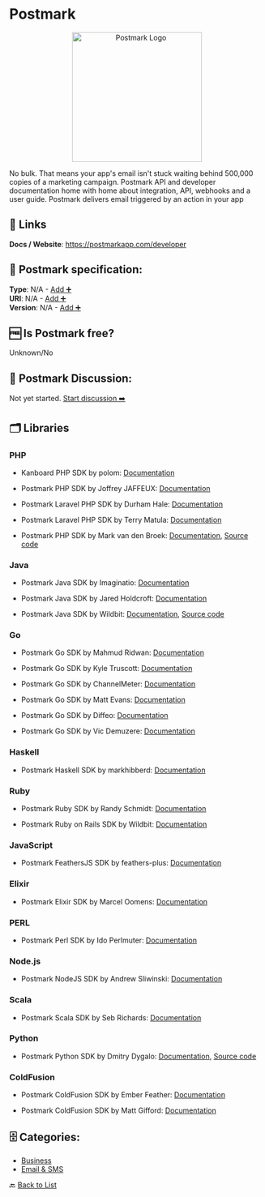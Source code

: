 # Postmark
<p align="center">
    <img width="256" src="https://raw.githubusercontent.com/apis-list/apis-list/main/apis/postmark/logo_256x256.png" alt="Postmark Logo"/>
</p>
No bulk. That means your app&#x27;s email isn&#x27;t stuck waiting behind 500,000 copies of a marketing campaign. Postmark API and developer documentation home with home about integration, API, webhooks and a user guide. Postmark delivers email triggered by an action in your app

##  🔗 Links
**Docs / Website**: https://postmarkapp.com/developer

## 🧬 Postmark specification:
**Type**: N/A - [Add ➕](https://github.com/apis-list/apis-list/edit/main/apis-list.yaml)  
**URI**: N/A - [Add ➕](https://github.com/apis-list/apis-list/edit/main/apis-list.yaml)  
**Version**: N/A - [Add ➕](https://github.com/apis-list/apis-list/edit/main/apis-list.yaml)

## 🆓 Is Postmark free?
 Unknown/No 

## 💬 Postmark Discussion:
Not yet started. [Start discussion ➡️](https://github.com/apis-list/apis-list/discussions/new)

## 🗂️ Libraries
### PHP
- Kanboard PHP SDK by polom: [Documentation](https://github.com/polom/kanboard-tasksbymail)

- Postmark PHP SDK by Joffrey JAFFEUX: [Documentation](https://github.com/jjaffeux/postmark-inbound-php)

- Postmark Laravel PHP SDK by Durham Hale: [Documentation](https://github.com/durhamhale/laravel-postmark)

- Postmark Laravel PHP SDK by Terry Matula: [Documentation](https://github.com/matula/laravel-postmark)

- Postmark PHP SDK by Mark van den Broek: [Documentation](https://github.com/mvdnbrk/postmark-inbound), [Source code](https://packagist.org/packages/mvdnbrk/postmark-inbound)

### Java
- Postmark Java SDK by Imaginatio: [Documentation](https://github.com/Imaginatio/postmark-java)

- Postmark Java SDK by Jared Holdcroft: [Documentation](https://github.com/jaredholdcroft/postmark-java)

- Postmark Java SDK by Wildbit: [Documentation](https://github.com/wildbit/postmark-java), [Source code](http://search.maven.org/#artifactdetails%7Ccom.wildbit.java%7Cpostmark%7C1.1.6%7C)

### Go
- Postmark Go SDK by Mahmud Ridwan: [Documentation](https://github.com/hjr265/postmark.go)

- Postmark Go SDK by Kyle Truscott: [Documentation](https://github.com/keighl/postmark)

- Postmark Go SDK by ChannelMeter: [Documentation](https://github.com/ChannelMeter/postmark)

- Postmark Go SDK by Matt Evans: [Documentation](https://github.com/mattevans/postmark-go)

- Postmark Go SDK by Diffeo: [Documentation](https://github.com/diffeo/postmark)

- Postmark Go SDK by Vic Demuzere: [Documentation](https://github.com/sorcix/go-postmark)

### Haskell
- Postmark Haskell SDK by markhibberd: [Documentation](https://github.com/markhibberd/postmark)

### Ruby
- Postmark Ruby SDK by Randy Schmidt: [Documentation](https://github.com/r38y/postmark-mitt)

- Postmark Ruby on Rails SDK by Wildbit: [Documentation](https://github.com/wildbit/postmark-rails)

### JavaScript
- Postmark FeathersJS SDK by feathers-plus: [Documentation](https://github.com/feathers-plus/feathers-postmark)

### Elixir
- Postmark Elixir SDK by Marcel Oomens: [Documentation](https://github.com/marceloomens/ExPosta)

### PERL
- Postmark Perl SDK by Ido Perlmuter: [Documentation](https://github.com/ido50/WWW-Postmark)

### Node.js
- Postmark NodeJS SDK by Andrew Sliwinski: [Documentation](https://github.com/thisandagain/trebuchet)

### Scala
- Postmark Scala SDK by Seb Richards: [Documentation](https://github.com/sebrichards/postmark-scala)

### Python
- Postmark Python SDK by Dmitry Dygalo: [Documentation](https://github.com/Stranger6667/postmarker), [Source code](https://pypi.org/project/postmarker/)

### ColdFusion
- Postmark ColdFusion SDK by Ember Feather: [Documentation](https://github.com/emberfeather/postmark4cf)

- Postmark ColdFusion SDK by Matt Gifford: [Documentation](https://github.com/coldfumonkeh/postmark)


## 🗄️ Categories:
- [Business](https://github.com/apis-list/apis-list#business-)
- [Email & SMS](https://github.com/apis-list/apis-list#email--sms-)

🔙  [Back to List](https://github.com/apis-list/apis-list)
